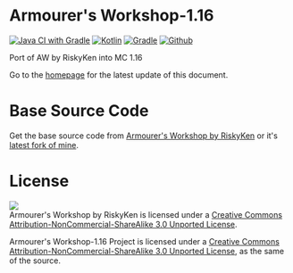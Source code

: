 # Armourer's Workshop-1.16
[![Java CI with Gradle](https://github.com/JeonDohyeon/Armourers-Workshop-1.16/actions/workflows/gradle.yml/badge.svg?branch=Experiment%28pre-Alpha%29)](https://github.com/JeonDohyeon/Armourers-Workshop-1.16/actions/workflows/gradle.yml)
[![Kotlin](https://img.shields.io/badge/java-16.0.2-ED8B00?logo=java)](https://www.azul.com/)
[![Gradle](https://img.shields.io/badge/gradle-7.2-02303A?logo=gradle)](https://gradle.org)
[![Github](https://img.shields.io/github/license/JeonDohyeon/Armourers-Workshop-1.16)]()

Port of AW by RiskyKen into MC 1.16

Go to the [homepage](https://jeondohyeon.github.io/Armourers-Workshop-1.16) for the latest update of this document.


# Base Source Code
Get the base source code from [Armourer's Workshop by RiskyKen](https://github.com/RiskyKen/Armourers-Workshop) or it's [latest fork of mine](https://github.com/JeonDohyeon/Armourers-Workshop).

# License
![](https://i.creativecommons.org/l/by-nc-sa/3.0/88x31.png)  
Armourer's Workshop by RiskyKen is licensed under a [Creative Commons Attribution-NonCommercial-ShareAlike 3.0 Unported License](https://creativecommons.org/licenses/by-nc-sa/3.0/).

Armourer's Workshop-1.16 Project is licensed under a [Creative Commons Attribution-NonCommercial-ShareAlike 3.0 Unported License](https://creativecommons.org/licenses/by-nc-sa/3.0/), as the same of the source.
